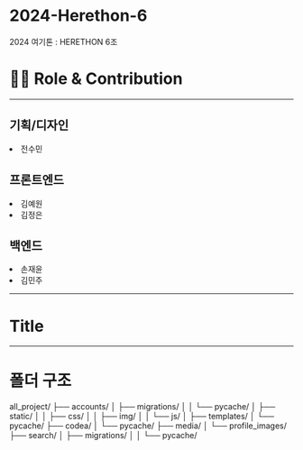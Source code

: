# 2024-Herethon-6
2024 여기톤 : HERETHON 6조


<h1>👨‍💻 Role & Contribution</h1>
<hr>
<h2>기획/디자인</h2>

<li>전수민</li>

<h2>프론트엔드</h2>

<li>김예원</li>
<li>김정은</li>

<h2>백엔드</h2>

<li>손재윤</li>
<li>김민주</li>

<hr>
<h1>Title</h1>

<hr>

# 폴더 구조
all_project/
├── accounts/
│ ├── migrations/
│ │ └── pycache/
│ ├── static/
│ │ ├── css/
│ │ ├── img/
│ │ └── js/
│ ├── templates/
│ └── pycache/
├── codea/
│ └── pycache/
├── media/
│ └── profile_images/
├── search/
│ ├── migrations/
│ │ └── pycache/




